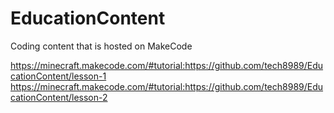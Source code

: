 # EducationContent
Coding content that is hosted on MakeCode

https://minecraft.makecode.com/#tutorial:https://github.com/tech8989/EducationContent/lesson-1
https://minecraft.makecode.com/#tutorial:https://github.com/tech8989/EducationContent/lesson-2
